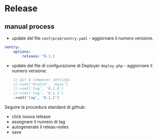 # Release
## manual process

- update del file `conf/prod/sentry.yaml` - aggiornare il numero versione.
```yaml
sentry:
    options:
        release: "0.1.1
```

- update del file di confgurazione di Deployer `deploy.php` - aggiornare il numero versione.

```php
    // git & composer settings
    //->set('branch', 'main')
    //->set('tag', '0.1.0')
    //->set('tag', '0.1.1')
    ->set('tag', '0.1.2')
```

Seguire la procedura standard di github:

- click nuova release 
- assegnare il numero di tag
- autogenerate il releas-notes
- save